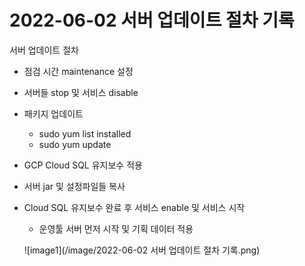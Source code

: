 # 2022-06-02 서버 업데이트 절차 기록

서버 업데이트 절차

- 점검 시간 maintenance 설정
- 서버들  stop 및 서비스 disable
- 패키지 업데이트
    - sudo yum list installed
    - sudo yum update
- GCP Cloud SQL 유지보수 적용
- 서버 jar 및 설정파일들 복사
- Cloud SQL 유지보수 완료 후 서비스 enable 및 서비스 시작
    - 운영툴 서버 먼저 시작 및 기획 데이터 적용
    
    ![image1](/image/2022-06-02 서버 업데이트 절차 기록.png)